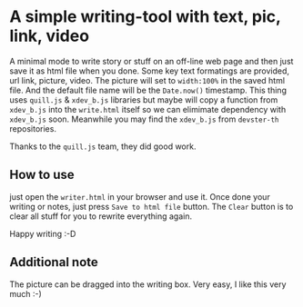 # A simple writing-tool with text, pic, link, video
A minimal mode to write story or stuff on an off-line web page and then just save it as html file when you done. Some key text formatings are provided, url link, picture, video. The picture will set to `width:100%` in the saved html file. And the default file name will be the `Date.now()` timestamp. This thing uses `quill.js` & `xdev_b.js` libraries but maybe will copy a function from `xdev_b.js` into the `write.html` itself so we can elimimate dependency with `xdev_b.js` soon. Meanwhile you may find the `xdev_b.js` from `devster-th` repositories.

Thanks to the `quill.js` team, they did good work.

## How to use
just open the `writer.html` in your browser and use it. Once done your writing or notes, just press `Save to html file` button. The `Clear` button is to clear all stuff for you to rewrite everything again.

Happy writing :-D

## Additional note
The picture can be dragged into the writing box. Very easy, I like this very much :-)
